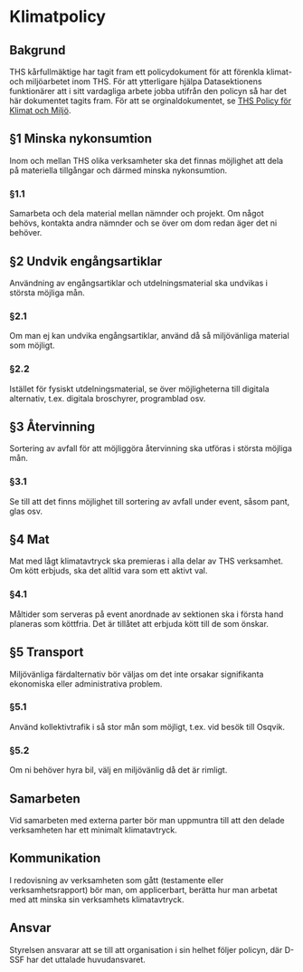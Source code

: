 Klimatpolicy
=============

Bakgrund
---------------

THS kårfullmäktige har tagit fram ett policydokument för att förenkla klimat- och miljöarbetet inom THS. För att ytterligare hjälpa Datasektionens funktionärer att i sitt vardagliga arbete jobba utifrån den policyn så har det här dokumentet tagits fram. För att se orginaldokumentet, se [THS Policy för Klimat och Miljö](https://cdn.thskth.se/wp-content/uploads/2020/12/ths-policy-fr-klimat-och-milj_1920-kf-06.pdf).

§1 Minska nykonsumtion
---------------

Inom och mellan THS olika verksamheter ska det finnas möjlighet att dela på materiella tillgångar och därmed minska nykonsumtion.

### §1.1
Samarbeta och dela material mellan nämnder och projekt. Om något behövs, kontakta andra nämnder och se över om dom redan äger det ni behöver.

§2 Undvik engångsartiklar
---------------

Användning av engångsartiklar och utdelningsmaterial ska undvikas i största möjliga mån. 

### §2.1
Om man ej kan undvika engångsartiklar, använd då så miljövänliga material som möjligt.

### §2.2
Istället för fysiskt utdelningsmaterial, se över möjligheterna till digitala alternativ, t.ex. digitala broschyrer, programblad osv.

§3 Återvinning
---------------

Sortering av avfall för att möjliggöra återvinning ska utföras i största möjliga mån.

### §3.1
Se till att det finns möjlighet till sortering av avfall under event, såsom pant, glas osv.

§4 Mat
---------------

Mat med lågt klimatavtryck ska premieras i alla delar av THS verksamhet. Om kött erbjuds, ska det alltid vara som ett aktivt val.

### §4.1
Måltider som serveras på event anordnade av sektionen ska i första hand planeras som köttfria. Det är tillåtet att erbjuda kött till de som önskar.

§5 Transport
---------------

Miljövänliga färdalternativ bör väljas om det inte orsakar signifikanta ekonomiska eller administrativa problem.

### §5.1
Använd kollektivtrafik i så stor mån som möjligt, t.ex. vid besök till Osqvik.

### §5.2
Om ni behöver hyra bil, välj en miljövänlig då det är rimligt.

Samarbeten
---------------

Vid samarbeten med externa parter bör man uppmuntra till att den delade verksamheten har ett minimalt klimatavtryck.

Kommunikation
---------------

I redovisning av verksamheten som gått (testamente eller verksamhetsrapport) bör man, om applicerbart, berätta hur man arbetat med att minska sin verksamhets klimatavtryck.

Ansvar
---------------

Styrelsen ansvarar att se till att organisation i sin helhet följer policyn, där D-SSF har det uttalade huvudansvaret.

